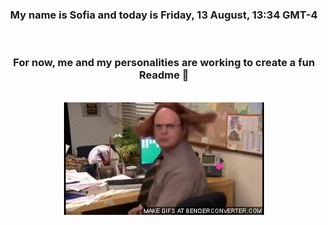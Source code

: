 


<div align="center">
<h3 >My name is Sofia and today is Friday, 13 August, 13:34 GMT-4</h3><br>
<h3 >For now, me and my personalities are working to create a fun Readme 👋
</h3><br>
<img src='img/dwight.gif' alt='working...'/>
</div>
